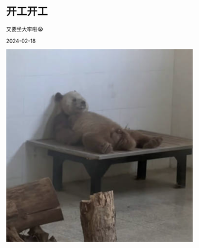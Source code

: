 # 开工开工

又要坐大牢啦😭

2024-02-18

![image-20240219100100794](./assets/image-20240219100100794.png)

<gitalk/>